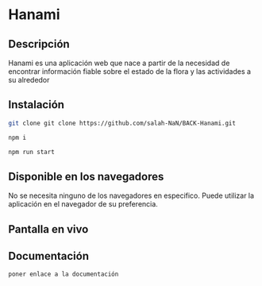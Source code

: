 # Hanami

## Descripción

Hanami es una aplicación web que nace a partir de la necesidad de encontrar información fiable sobre el estado de la flora y las actividades a su alrededor

## Instalación

```bash
git clone git clone https://github.com/salah-NaN/BACK-Hanami.git

npm i

npm run start
```

## Disponible en los navegadores

No se necesita ninguno de los navegadores en especifico. Puede utilizar la aplicación en el navegador de su preferencia.

## Pantalla en vivo



## Documentación
    poner enlace a la documentación
